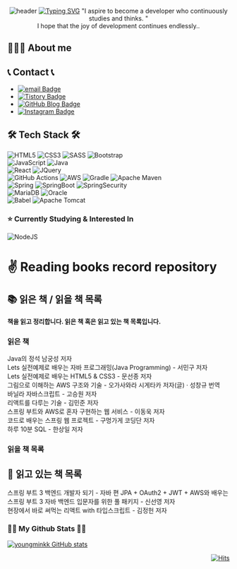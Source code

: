 <div align="center">

![header](https://capsule-render.vercel.app/api?type=waving&color=gradient&height=300&section=header&text=YoungMin%20Kim&desc=Web%20developer&descSize=30&descAlign=65&fontSize=90&fontAlign=50&fontAlignY=45&animation=twinkling)
[![Typing SVG](https://readme-typing-svg.demolab.com?font=Alkatra&weight=500&size=45&duration=4000&pause=3&color=6994CDEE&center=false&vCenter=false&multiline=true&repeat=true&width=1000&height=100&lines=Welcome+to+YoungMin's+GitHub!👋)](https://git.io/typing-svg)
"I aspire to become a developer who continuously studies and thinks. "<br />
I hope that the joy of development continues endlessly..

</div>

## 👨🏻‍💻 About me

## 📞 Contact 📞
- [![email Badge](https://img.shields.io/badge/-Gmail-d14836?style=plastic&logo=Gmail&logoColor=white&link=mailto:mmmin0610@gmail.com)](mailto:mmmin0610@gmail.com)
- [![Tistory Badge](https://img.shields.io/badge/-tistory-11B48A?logo=vimeo&logoColor=white&style=plastic&link=https://mpago.tistory.com)](https://mpago.tistory.com)
- [![GitHub Blog Badge](https://img.shields.io/badge/-GitHub%20blog-black?style=plastic&logo=github&link=https://)](https://youngminkk.github.io)
- [![Instagram Badge](https://img.shields.io/badge/-Instagram-dd2a7b?style=plastic&logo=instagram&logoColor=white&link=https://www.instagram.com/m.m3_6/)](https://www.instagram.com/m.m3_6/)

## 🛠 Tech Stack 🛠

![HTML5](https://img.shields.io/badge/html5-%23E34F26.svg?style=for-the-badge&logo=html5&logoColor=white) ![CSS3](https://img.shields.io/badge/css3-%231572B6.svg?style=for-the-badge&logo=css3&logoColor=white) ![SASS](https://img.shields.io/badge/SASS-hotpink.svg?style=for-the-badge&logo=SASS&logoColor=white) ![Bootstrap](https://img.shields.io/badge/bootstrap-%238511FA.svg?style=for-the-badge&logo=bootstrap&logoColor=white) <br />
![JavaScript](https://img.shields.io/badge/javascript-%23323330.svg?style=for-the-badge&logo=javascript&logoColor=%23F7DF1E) ![Java](https://img.shields.io/badge/java-%23ED8B00.svg?style=for-the-badge&logo=openjdk&logoColor=white) <br />
![React](https://img.shields.io/badge/react-%2320232a.svg?style=for-the-badge&logo=react&logoColor=%2361DAFB) ![JQuery](https://img.shields.io/badge/jquery-0769AD.svg?style=for-the-badge&logo=jquery&logoColor=white)<br />
![GitHub Actions](https://img.shields.io/badge/github%20actions-%232671E5.svg?style=for-the-badge&logo=githubactions&logoColor=white) 	![AWS](https://img.shields.io/badge/AWS-%23FF9900.svg?style=for-the-badge&logo=amazon-aws&logoColor=white) 	![Gradle](https://img.shields.io/badge/Gradle-02303A.svg?style=for-the-badge&logo=Gradle&logoColor=white) ![Apache Maven](https://img.shields.io/badge/Apache%20Maven-C71A36?style=for-the-badge&logo=Apache%20Maven&logoColor=white) <br />
![Spring](https://img.shields.io/badge/spring-%236DB33F.svg?style=for-the-badge&logo=spring&logoColor=white) ![SpringBoot](https://img.shields.io/badge/springboot-%236DB33F.svg?style=for-the-badge&logo=spring&logoColor=white) ![SpringSecurity](https://img.shields.io/badge/springsecurity-%236DB33F.svg?style=for-the-badge&logo=spring&logoColor=white) <br /> ![MariaDB](https://img.shields.io/badge/MariaDB-003545?style=for-the-badge&logo=mariadb&logoColor=white) ![Oracle](https://img.shields.io/badge/Oracle-F80000?style=for-the-badge&logo=oracle&logoColor=white) <br />
![Babel](https://img.shields.io/badge/babel-F9DC3E.svg?style=for-the-badge&logo=babel&logoColor=black) 	![Apache Tomcat](https://img.shields.io/badge/apache%20tomcat-%23F8DC75.svg?style=for-the-badge&logo=apache-tomcat&logoColor=black)

### ⭐️ Currently Studying & Interested In


![NodeJS](https://img.shields.io/badge/node.js-6DA55F?style=for-the-badge&logo=node.js&logoColor=white)

# ✌️ Reading books record repository


## 📚 읽은 책 / 읽을 책 목록
#### 책을 읽고 정리합니다. 읽은 책 혹은 읽고 있는 책 목록입니다.

### 읽은 책
Java의 정석 남궁성 저자 <br />
Lets 실전예제로 배우는 자바 프로그래밍(Java Programming) - 서민구 저자 <br />
Lets 실전예제로 배우는 HTML5 & CSS3 - 문선종 저자 <br />
그림으로 이해하는 AWS 구조와 기술 - 오가사와라 시게타카 저자(글) · 성창규 번역 <br />
바닐라 자바스크립트 - 고승원 저자 <br />
리액트를 다루는 기술 - 김민준 저자 <br />
스프링 부트와 AWS로 혼자 구현하는 웹 서비스 - 이동욱 저자 <br />
코드로 배우는 스프링 웹 프로젝트 - 구멍가게 코딩단 저자 <br />
하루 10분 SQL - 한상일 저자 <br />
### 읽을 책 목록

## 🎯 읽고 있는 책 목록

스프링 부트 3 백엔드 개발자 되기 - 자바 편 JPA + OAuth2 + JWT + AWS와 배우는 스프링 부트 3 자바 백엔드 입문자를 위한 풀 패키지 - 신선영 저자 <br />
현장에서 바로 써먹는 리액트 with 타입스크립트 - 김정헌 저자 <br />


<h3 align="left">👩‍💻 My Github Stats 👩‍💻</h3>

[![youngminkk GitHub stats](https://github-readme-stats.vercel.app/api?username=youngminkk&hide=contribs&count_private=true&show_icons=true&theme=dracula&include_all_commits=true)](https://github.com/youngminkk/github-readme-stats)


<div align="right">

[![Hits](https://hits.seeyoufarm.com/api/count/incr/badge.svg?url=https%3A%2F%2Fgithub.com%2Fyoungminkk%2Fhit-counter&count_bg=%2379C83D&title_bg=%23555555&icon=&icon_color=%23E7E7E7&title=hits&edge_flat=false)](https://hits.seeyoufarm.com)

</div>
